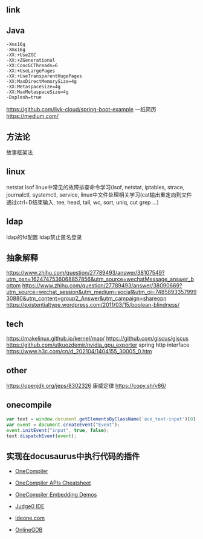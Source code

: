 ## link

## Java

```
-Xms16g
-Xmx16g
-XX:+UseZGC
-XX:+ZGenerational
-XX:ConcGCThreads=6
-XX:+UseLargePages
-XX:+UseTransparentHugePages
-XX:MaxDirectMemorySize=4g
-XX:MetaspaceSize=4g
-XX:MaxMetaspaceSize=4g
-Dsplash=true
```

https://github.com/livk-cloud/spring-boot-example
一纸简历
https://medium.com/

## 方法论

故事框架法

## linux

netstat
lsof
linux中常见的故障排查命令学习(lsof, netstat, iptables, strace, journalctl, systemctl, service,
linux中文件处理相关学习(cat输出重定向到文件通过ctrl+D结束输入, tee, head, tail, wc, sort, uniq, cut grep ...)

## ldap

ldap的fd配置
ldap禁止匿名登录

## 抽象解释

https://www.zhihu.com/question/27789493/answer/38107549?utm_psn=1624747536068857856&utm_source=wechatMessage_answer_bottom
https://www.zhihu.com/question/27789493/answer/38090669?utm_source=wechat_session&utm_medium=social&utm_oi=748589335799930880&utm_content=group2_Answer&utm_campaign=shareopn
https://existentialtype.wordpress.com/2011/03/15/boolean-blindness/

## tech

https://makelinux.github.io/kernel/map/
https://github.com/giscus/giscus
https://github.com/utkuozdemir/nvidia_gpu_exporter
spring http interface
https://www.h3c.com/cn/d_202104/1404155_30005_0.htm

## other

https://openjdk.org/jeps/8302326
康威定律
https://copy.sh/v86/

## onecompile

```javascript
var text = window.document.getElementsByClassName('ace_text-input')[0]
var event = document.createEvent("Event");
event.initEvent("input", true, false);
text.dispatchEvent(event);
```

## 实现在docusaurus中执行代码的插件

- [OneCompiler](https://onecompiler.com)
- [OneCompiler APIs Cheatsheet](https://onecompiler.com/cheatsheets/onecompiler-apis)
- [OneCompiler Embedding Demos](https://onecompiler.github.io/editor-embed-demo)

- [Judge0 IDE](https://ide.judge0.com)
- [ideone.com](https://www.ideone.com/F7mT6q)
- [OnlineGDB](https://www.onlinegdb.com)